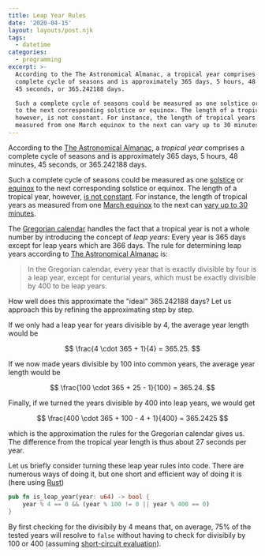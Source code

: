 ```yaml
---
title: Leap Year Rules
date: '2020-04-15'
layout: layouts/post.njk
tags:
  - datetime
categories:
  - programming
excerpt: >-
  According to the The Astronomical Almanac, a tropical year comprises a
  complete cycle of seasons and is approximately 365 days, 5 hours, 48 minutes,
  45 seconds, or 365.242188 days.

  Such a complete cycle of seasons could be measured as one solstice or equinox
  to the next corresponding solstice or equinox. The length of a tropical year,
  however, is not constant. For instance, the length of tropical years as
  measured from one March equinox to the next can vary up to 30 minutes.
---
```

According to the [The Astronomical Almanac](https://web.archive.org/web/20191003172307/http://asa.usno.navy.mil/SecM/Glossary.html), a *tropical year* comprises a complete cycle of seasons and is approximately 365 days, 5 hours, 48 minutes, 45 seconds, or 365.242188 days.

Such a complete cycle of seasons could be measured as one [solstice](https://en.wikipedia.org/wiki/Solstice) or [equinox](https://en.wikipedia.org/wiki/Equinox) to the next corresponding solstice or equinox. The length of a tropical year, however, [is not constant](http://www.astropixels.com/ephemeris/soleq2001.html). For instance, the length of tropical years as measured from one [March equinox](https://www.timeanddate.com/calendar/march-equinox.html) to the next can [vary up to 30 minutes](https://www.timeanddate.com/astronomy/tropicalyearlength.html).

The [Gregorian calendar](https://en.wikipedia.org/wiki/Gregorian_calendar) handles the fact that a tropical year is not a whole number by introducing the concept of *leap years*: Every year is 365 days except for leap years which are 366 days. The rule for determining leap years according to [The Astronomical Almanac](https://web.archive.org/web/20191003172307/http://asa.usno.navy.mil/SecM/Glossary.html#calendar-gregorian) is:

> In the Gregorian calendar, every year that is exactly divisible by four is a leap year, except for
> centurial years, which must be exactly divisible by 400 to be leap years.

How well does this approximate the "ideal" 365.242188 days? Let us approach this by refining the approximating step by step.

If we only had a leap year for years divisible by 4, the average year length would be

$$
\frac{4 \cdot 365 + 1}{4} = 365.25.
$$

If we now made years divisible by 100 into common years, the average year length would be

$$
\frac{100 \cdot 365 + 25 - 1}{100} = 365.24.
$$

Finally, if we turned the years divisible by 400 into leap years, we would get

$$
\frac{400 \cdot 365 + 100 - 4 + 1}{400} = 365.2425
$$

which is the approximation the rules for the Gregorian calendar gives us. The difference from the tropical year length is thus about 27 seconds per year.

Let us briefly consider turning these leap year rules into code. There are numerous ways of doing it, but one short and efficient way of doing it is (here using [Rust](https://www.rust-lang.org/))

``` rust
pub fn is_leap_year(year: u64) -> bool {
    year % 4 == 0 && (year % 100 != 0 || year % 400 == 0)
}
```

By first checking for the divisibily by 4 means that, on average, 75% of the tested years will resolve to `false` without having to check for divisibily by 100 or 400 (assuming [short-circuit evaluation](https://en.wikipedia.org/wiki/Short-circuit_evaluation)).
